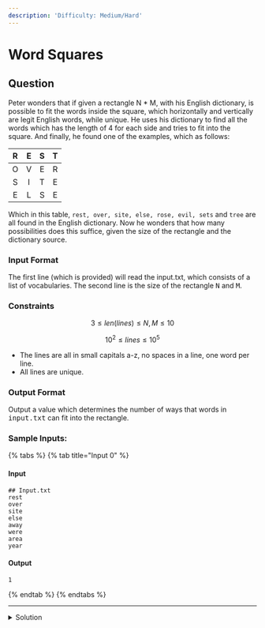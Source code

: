 ```yaml
---
description: 'Difficulty: Medium/Hard'
---
```


# Word Squares

## Question

Peter wonders that if given a rectangle N \* M, with his English dictionary, is possible to fit the words inside the square, which horizontally and vertically are legit English words, while unique. He uses his dictionary to find all the words which has the length of 4 for each side and tries to fit into the square. And finally, he found one of the examples, which as follows:

|  R  |  E  |  S  |  T  |
| :-: | :-: | :-: | :-: |
|  O  |  V  |  E  |  R  |
|  S  |  I  |  T  |  E  |
|  E  |  L  |  S  |  E  |

Which in this table, `rest, over, site, else, rose, evil, sets` and `tree` are all found in the English dictionary. Now he wonders that how many possibilities does this suffice, given the size of the rectangle and the dictionary source.

### Input Format

The first line (which is provided) will read the input.txt, which consists of a list of vocabularies. The second line is the size of the rectangle <kbd>N</kbd> and <kbd>M</kbd>.

### Constraints

$$
3 \le len(lines) \le N, M \le 10
$$

$$
10^2 \le lines \le 10^5
$$

* The lines are all in small capitals a-z, no spaces in a line, one word per line.
* All lines are unique.

### Output Format

Output a value which determines the number of ways that words in <kbd>input.txt</kbd> can fit into the rectangle.

### Sample Inputs:

{% tabs %}
{% tab title="Input 0" %}
#### Input

```
## Input.txt
rest
over
site
else
away
were
area
year
```

#### Output

```
1
```
{% endtab %}
{% endtabs %}

***

<details>

<summary>Solution </summary>



</details>
